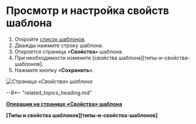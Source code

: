 # Просмотр и настройка свойств шаблона

1. Откройте [список шаблонов](template_list_view.md).
2. Дважды нажмите строку шаблона.
3. Откроется страница «**Свойства**» шаблона.
4. При необходимости измените [свойства шаблона][типы-и-свойства-шаблонов].
5. Нажмите кнопку «**Сохранить**».

*![Страница «Свойства» шаблона](common_properties.png)*

--8<-- "related_topics_heading.md"

**[Операции на странице «Свойства» шаблона](template_properties_operations.md)**

**[Типы и свойства шаблонов][типы-и-свойства-шаблонов]**
